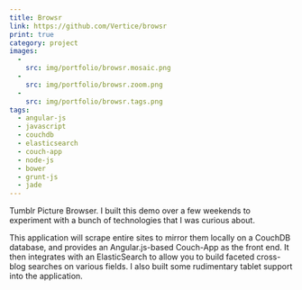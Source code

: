 ```yaml
---
title: Browsr
link: https://github.com/Vertice/browsr
print: true
category: project
images:
  - 
    src: img/portfolio/browsr.mosaic.png
  -
    src: img/portfolio/browsr.zoom.png
  -
    src: img/portfolio/browsr.tags.png
tags:
  - angular-js
  - javascript
  - couchdb
  - elasticsearch
  - couch-app
  - node-js
  - bower
  - grunt-js
  - jade
---
```

Tumblr Picture Browser. I built this demo over a few weekends to experiment with a bunch of technologies that I was curious about.

This application will scrape entire sites to mirror them locally on a CouchDB database, and provides an Angular.js-based Couch-App as the front end.
It then integrates with an ElasticSearch to allow you to build faceted cross-blog searches on various fields. I also built
some rudimentary tablet support into the application.
 
<!--more-->

